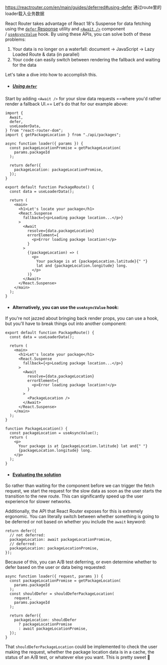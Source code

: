 https://reactrouter.com/en/main/guides/deferred#using-defer
通过route里的loader载入业务数据

React Router takes advantage of React 18's Suspense for data fetching using the [`defer` Response](https://reactrouter.com/en/main/utils/defer) utility and [`<Await />`](https://reactrouter.com/en/main/components/await) component / [`useAsyncValue`](https://reactrouter.com/en/main/hooks/use-async-value) hook. By using these APIs, you can solve both of these problems:

1. Your data is no longer on a waterfall: document -> JavaScript -> Lazy Loaded Route & data (in parallel)
2. Your code can easily switch between rendering the fallback and waiting for the data

Let's take a dive into how to accomplish this.

- ##### [Using `defer`](https://reactrouter.com/en/main/guides/deferred#using-defer)

Start by adding `<Await />` for your slow data requests ==where you'd rather render a fallback UI.== Let's do that for our example above:

```tsx
import {
  Await,
  defer,
  useLoaderData,
} from "react-router-dom";
import { getPackageLocation } from "./api/packages";

async function loader({ params }) {
  const packageLocationPromise = getPackageLocation(
    params.packageId
  );

  return defer({
    packageLocation: packageLocationPromise,
  });
}

export default function PackageRoute() {
  const data = useLoaderData();

  return (
    <main>
      <h1>Let's locate your package</h1>
      <React.Suspense
        fallback={<p>Loading package location...</p>}
      >
        <Await
          resolve={data.packageLocation}
          errorElement={
            <p>Error loading package location!</p>
          }
        >
          {(packageLocation) => (
            <p>
              Your package is at {packageLocation.latitude}{" "}
              lat and {packageLocation.longitude} long.
            </p>
          )}
        </Await>
      </React.Suspense>
    </main>
  );
}
```

- #### Alternatively, you can use the `useAsyncValue` hook:
If you're not jazzed about bringing back render props, you can use a hook, but you'll have to break things out into another component:

```tsx
export default function PackageRoute() {
  const data = useLoaderData();

  return (
    <main>
      <h1>Let's locate your package</h1>
      <React.Suspense
        fallback={<p>Loading package location...</p>}
      >
        <Await
          resolve={data.packageLocation}
          errorElement={
            <p>Error loading package location!</p>
          }
        >
          <PackageLocation />
        </Await>
      </React.Suspense>
    </main>
  );
}

function PackageLocation() {
  const packageLocation = useAsyncValue();
  return (
    <p>
      Your package is at {packageLocation.latitude} lat and{" "}
      {packageLocation.longitude} long.
    </p>
  );
}
```

- #### [Evaluating the solution](https://reactrouter.com/en/main/guides/deferred#evaluating-the-solution)

So rather than waiting for the component before we can trigger the fetch request, we start the request for the slow data as soon as the user starts the transition to the new route. This can significantly speed up the user experience for slower networks.

Additionally, the API that React Router exposes for this is extremely ergonomic. You can literally switch between whether something is going to be deferred or not based on whether you include the `await` keyword:

```
return defer({
  // not deferred:
  packageLocation: await packageLocationPromise,
  // deferred:
  packageLocation: packageLocationPromise,
});
```

Because of this, you can A/B test deferring, or even determine whether to defer based on the user or data being requested:

```
async function loader({ request, params }) {
  const packageLocationPromise = getPackageLocation(
    params.packageId
  );
  const shouldDefer = shouldDeferPackageLocation(
    request,
    params.packageId
  );

  return defer({
    packageLocation: shouldDefer
      ? packageLocationPromise
      : await packageLocationPromise,
  });
}
```

That `shouldDeferPackageLocation` could be implemented to check the user making the request, whether the package location data is in a cache, the status of an A/B test, or whatever else you want. This is pretty sweet 🍭